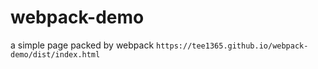 # webpack-demo
a simple page packed by webpack
`https://tee1365.github.io/webpack-demo/dist/index.html`
